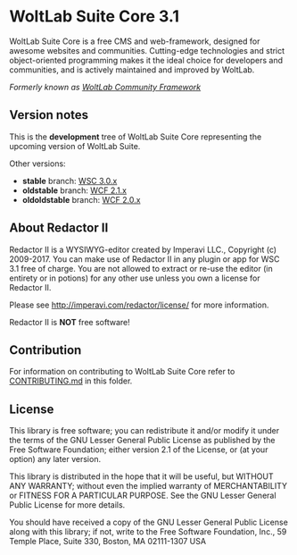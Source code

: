 WoltLab Suite Core 3.1
======================

WoltLab Suite Core is a free CMS and web-framework, designed for awesome websites and communities. Cutting-edge technologies and strict object-oriented programming makes it the ideal choice for developers and communities, and is actively maintained and improved by WoltLab.

_Formerly known as [WoltLab Community Framework](https://community.woltlab.com/thread/249026-introducing-woltlab-suite-3-0/)_

Version notes
-------------

This is the **development** tree of WoltLab Suite Core representing the upcoming version of WoltLab Suite.

Other versions:
- **stable** branch: [WSC 3.0.x](https://github.com/WoltLab/WCF/tree/3.0)
- **oldstable** branch: [WCF 2.1.x](https://github.com/WoltLab/WCF/tree/2.1)
- **oldoldstable** branch: [WCF 2.0.x](https://github.com/WoltLab/WCF/tree/2.0)

About Redactor II
-----------------

Redactor II is a WYSIWYG-editor created by Imperavi LLC., Copyright (c) 2009-2017. You can make use of Redactor II in any plugin or app for WSC 3.1 free of charge. You are not allowed to extract or re-use the editor (in entirety or in potions) for any other use unless you own a license for Redactor II.

Please see http://imperavi.com/redactor/license/ for more information.

Redactor II is **NOT** free software!

Contribution
------------

For information on contributing to WoltLab Suite Core refer to [CONTRIBUTING.md](CONTRIBUTING.md) in this folder.

License
-------

This library is free software; you can redistribute it and/or
modify it under the terms of the GNU Lesser General Public License
as published by the Free Software Foundation; either version 2.1
of the License, or (at your option) any later version.

This library is distributed in the hope that it will be useful,
but WITHOUT ANY WARRANTY; without even the implied warranty of
MERCHANTABILITY or FITNESS FOR A PARTICULAR PURPOSE. See the GNU
Lesser General Public License for more details.

You should have received a copy of the GNU Lesser General Public
License along with this library; if not, write to the Free Software
Foundation, Inc., 59 Temple Place, Suite 330, Boston, MA 02111-1307 USA
